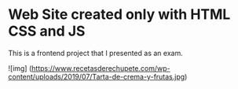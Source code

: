 # Web Site created only with HTML CSS and JS

This is a frontend project that I presented as an exam.

![img]
(https://www.recetasderechupete.com/wp-content/uploads/2019/07/Tarta-de-crema-y-frutas.jpg)
